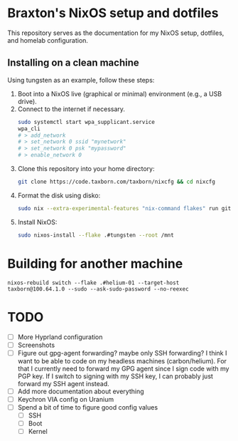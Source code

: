 # Braxton's NixOS setup and dotfiles
This repository serves as the documentation for my NixOS setup, dotfiles, and homelab configuration.

## Installing on a clean machine
Using tungsten as an example, follow these steps:

1. Boot into a NixOS live (graphical or minimal) environment (e.g., a USB drive).
2. Connect to the internet if necessary.
    ```bash
    sudo systemctl start wpa_supplicant.service
    wpa_cli
    # > add_network
    # > set_network 0 ssid "mynetwork"
    # > set_network 0 psk "mypassword"
    # > enable_network 0
    ```
3. Clone this repository into your home directory:
   ```bash
   git clone https://code.taxborn.com/taxborn/nixcfg && cd nixcfg
   ```
4. Format the disk using disko:
   ```bash
   sudo nix --extra-experimental-features "nix-command flakes" run github:nix-community/disko -- --mode disko hosts/tungsten/disks.nix
   ```
5. Install NixOS:
   ```bash
   sudo nixos-install --flake .#tungsten --root /mnt
   ```

# Building for another machine
`nixos-rebuild switch --flake .#helium-01 --target-host taxborn@100.64.1.0 --sudo --ask-sudo-password --no-reexec`

# TODO
- [ ] More Hyprland configuration
- [ ] Screenshots
- [ ] Figure out gpg-agent forwarding? maybe only SSH forwarding?
  I think I want to be able to code on my headless machines (carbon/helium). For that I currently need to
  forward my GPG agent since I sign code with my PGP key. If I switch to signing with my SSH key, I can probably
  just forward my SSH agent instead.
- [ ] Add more documentation about everything
- [ ] Keychron VIA config on Uranium
- [ ] Spend a bit of time to figure good config values
    - [ ] SSH
    - [ ] Boot
    - [ ] Kernel
